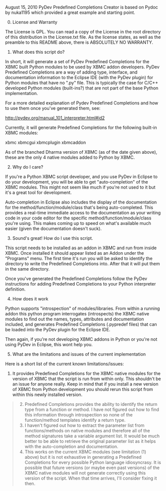 August 15, 2010
PyDev Predefined Completions Creator is based on Pydoc by nuka1195 which provided a great example and starting point.

0) License and Warranty

The License is GPL. You can read a copy of the License in the root directory of this distribution in the License.txt file. As the license states, as well as the preamble to this README above, there is ABSOLUTELY NO WARRANTY.

1) What does this script do?

In short, it will generate a set of PyDev Predefined Completions for the XBMC built Python modules to be used by XBMC addon developers. PyDev Predefined Completions are a way of adding type, interface, and documentation information to the Eclipse IDE (with the PyDev plugin) for Python modules that have no ".py" file. This is typically the case for C/C++ developed Python modules (built-ins?) that are not part of the base Python implementation.

For a more detailed explanation of Pydev Predefined Completions and how to use them once you've generated them, see:

http://pydev.org/manual_101_interpreter.html#id2

Currently, it will generate Predefined Completions for the following built-in XBMC modules:

xbmc
xbmcgui
xbmcplugin
xbmcaddon

As of the branched Dharma version of XBMC (as of the date given above), these are the only 4 native modules added to Python by XBMC.

2) Why do I care?

If you're a Python XBMC script developer, and you use PyDev in Eclipse to do your development, you will be able to get "auto-completion" of the XBMC modules. This might not seem like much if you're not used to it but it's a great tool for development.

Auto-completion in Eclipse also includes the display of the documentation for the method/function/module/class that's being auto-completed. This provides a real-time immediate access to the documentation as your writing code in your code editor for the specific method/function/module/class you're using. This makes coming up to speed on what's available much easier (given the documentation doesn't suck).

3) Sound's great! How do I use this script.

This script needs to be installed as an addon in XBMC and run from inside XBMC. Once installed it should appear listed as an Addon under the "Programs" menu. The first time it's run you will be asked to identify the directory to write the Predefined Completions into. After that it will put them in the same directory.

Once you've generated the Predefined Completions follow the PyDev instructions for adding Predefined Completions to your Python interpreter definition.

4) How does it work

Python supports "introspection" of modules/libraries. From within a running addon this python program interrogates (introspects) the XBMC native modules to find out the names, types, attributes and documentation included, and generates Predefined Completions (.pypredef files) that can be loaded into the PyDev plugin for the Eclipse IDE.

Then again, if you're not developing XBMC addons in Python or you're not using PyDev in Eclipse, this wont help you.

5) What are the limitations and issues of the current implementation

Here is a short list of the current known limitations/issues:
  1. It provides Predefined Completions for the XBMC native modules for the version of XBMC that the script is run from within only. This shouldn't be an issue for anyone really. Keep in mind that if you install a new version of XBMC from Python development you should rerun this script from within this newly installed version.
> 2) Predefined Completions provides the ability to identify the return type from a function or method. I have not figured out how to find this information through introspection so none of the function/method templates identify a return type.
> 3) I haven't figured out how to extract the parameter list from functions/methods on native modules and therefore all of the method signatures take a variable argument list. It would be much better to be able to retrieve the original parameter list as it helps with the auto-completion and documentation.
> 4) This works on the current XBMC modules (see limitation (1) above) but it is not exhaustive in generating a Predefined Completions for every possible Python language idiosyncrasy. It is possible that future versions (or maybe even past versions) of the XBMC native modules will not generate correctly using this version of the script. When that time arrives, I'll consider fixing it then.
